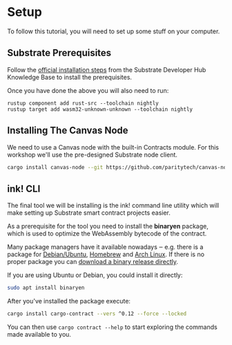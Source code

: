 Setup
===

To follow this tutorial, you will need to set up some stuff on your computer.

## Substrate Prerequisites

Follow the
[official installation steps](https://substrate.dev/docs/en/knowledgebase/getting-started/) from the
Substrate Developer Hub Knowledge Base to install the prerequisites.

Once you have done the above you will also need to run:
```
rustup component add rust-src --toolchain nightly
rustup target add wasm32-unknown-unknown --toolchain nightly
```

## Installing The Canvas Node

We need to use a Canvas node with the built-in Contracts module. For this workshop we'll use the pre-designed Substrate node client.

```bash
cargo install canvas-node --git https://github.com/paritytech/canvas-node.git --tag v0.1.9 --force --locked
```

## ink! CLI

The final tool we will be installing is the ink! command line utility which will make setting up Substrate smart contract projects easier.

As a prerequisite for the tool you need to install the **binaryen** package, which is used to optimize the WebAssembly bytecode of the contract.

Many package managers have it available nowadays ‒ e.g. there is a package for [Debian/Ubuntu](https://tracker.debian.org/pkg/binaryen),
[Homebrew](https://formulae.brew.sh/formula/binaryen) and [Arch Linux](https://archlinux.org/packages/community/x86_64/binaryen/).
If there is no proper package you can [download a binary release directly](https://github.com/WebAssembly/binaryen/releases).

If you are using Ubuntu or Debian, you could install it directly: 

```bash
sudo apt install binaryen
```

After you've installed the package execute:

```bash
cargo install cargo-contract --vers ^0.12 --force --locked
```

You can then use `cargo contract --help` to start exploring the commands made available to you.
